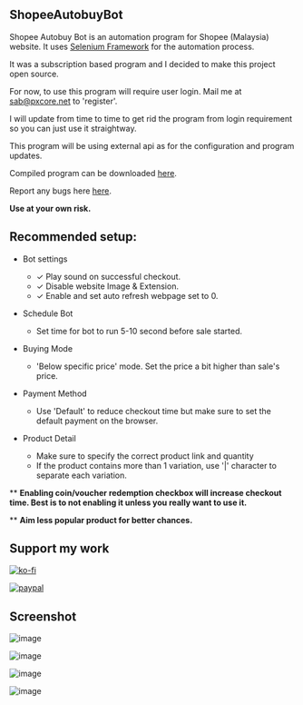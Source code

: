 ## ShopeeAutobuyBot
Shopee Autobuy Bot is an automation program for Shopee (Malaysia) website. It uses [Selenium Framework](https://www.selenium.dev/) for the automation process.

It was a subscription based program and I decided to make this project open source. 

For now, to use this program will require user login. Mail me at sab@pxcore.net to 'register'.

I will update from time to time to get rid the program from login requirement so you can just use it straightway.

This program will be using external api as for the configuration and program updates.

Compiled program can be downloaded [here](https://github.com/pearlxcore/ShopeeAutobuyBot/releases).

Report any bugs here [here](https://github.com/pearlxcore/ShopeeAutobuyBot/issues).

**Use at your own risk.**

## Recommended setup:

* Bot settings
  - ✓ Play sound on successful checkout.
  - ✓ Disable website Image & Extension.
  - ✓ Enable and set auto refresh webpage set to 0.

* Schedule Bot
  - Set time for bot to run 5-10 second before sale started.

* Buying Mode
  - 'Below specific price' mode. Set the price a bit higher than sale's price.

* Payment Method
  - Use 'Default' to reduce checkout time but make sure to set the default payment on the browser.

* Product Detail
  - Make sure to specify the correct product link and quantity
  - If the product contains more than 1 variation, use '|' character to separate each variation.

** **Enabling coin/voucher redemption checkbox will increase checkout time. Best is to not enabling it unless you really want to use it.**

** **Aim less popular product for better chances.**

## Support my work
[![ko-fi](https://www.ko-fi.com/img/githubbutton_sm.svg)](https://ko-fi.com/R6R524N7X)  

[![paypal](https://user-images.githubusercontent.com/36906814/102657760-39d1ce00-41b1-11eb-96fe-c10e2d9b3f39.png)](https://www.paypal.com/paypalme/pearlxcoree)  

## Screenshot
![image](https://user-images.githubusercontent.com/36906814/232447531-2310f352-3886-45c7-ab45-3ebf0a7288e3.png)

![image](https://user-images.githubusercontent.com/36906814/232447726-d1d52c84-ce17-4446-a58c-721fc5bb0036.png)

![image](https://user-images.githubusercontent.com/36906814/232447863-06d97b03-ecd5-485e-bda7-610fd66aa9ec.png)

![image](https://user-images.githubusercontent.com/36906814/232447928-d37146df-c92d-49ed-9b5b-5408b2824741.png)
